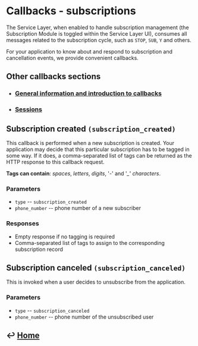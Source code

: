 Callbacks - subscriptions
=========================

The Service Layer, when enabled to handle subscription management (the Subscription Module is toggled within the Service Layer UI), consumes all messages related to the subscription cycle, such as `STOP`, `SUB`, `Y` and others. 

For your application to know about and respond to subscription and cancellation events, we provide convenient callbacks.

Other callbacks sections
------------------------

- ### [General information and introduction to callbacks](https://github.com/RecessMobile/API/tree/master/sections/api/callbacks-general.md)

- ### [Sessions](https://github.com/RecessMobile/API/tree/master/sections/api/callbacks-sessions.md)

Subscription created `(subscription_created)`
---------------------------------------------

This callback is performed when a new subscription is created. Your application may decide that this particular subscription has to be tagged in some way. If it does, a comma-separated list of tags can be returned as the HTTP response to this callback request.

**Tags can contain**: *spaces*, *letters*, *digits*, '*-*' and '*\_*' *characters*.

### Parameters

- `type` -- `subscription_created`
- `phone_number` -- phone number of a new subscriber

### Responses

-   Empty response if no tagging is required
-   Comma-separated list of tags to assign to the corresponding subscription record

Subscription canceled `(subscription_canceled)`
-----------------------------------------------

This is invoked when a user decides to unsubscribe from the application.

### Parameters

-   `type` -- `subscription_canceled`
-   `phone_number` -- phone number of the unsubscribed user

&#8617; [Home](https://github.com/RecessMobile/API)
--------------
